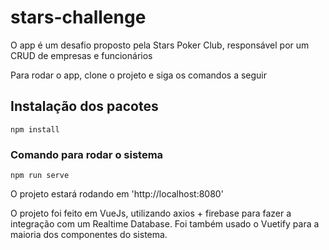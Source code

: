 # stars-challenge

O app é um desafio proposto pela Stars Poker Club, responsável por um CRUD de empresas e funcionários

Para rodar o app, clone o projeto e siga os comandos a seguir

## Instalação dos pacotes
```
npm install
```

### Comando para rodar o sistema
```
npm run serve
```

O projeto estará rodando em 'http://localhost:8080'

O projeto foi feito em VueJs, utilizando axios + firebase para fazer a integração com um Realtime Database.
Foi também usado o Vuetify para a maioria dos componentes do sistema.

